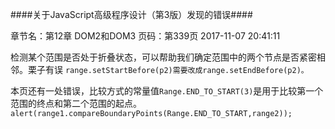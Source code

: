 ####关于JavaScript高级程序设计（第3版）发现的错误####

章节名：第12章 DOM2和DOM3
页码：第339页 2017-11-07 20:41:11

检测某个范围是否处于折叠状态，可以帮助我们确定范围中的两个节点是否紧密相邻。栗子有误
`range.setStartBefore(p2)需要改成range.setEndBefore(p2)。`

本页还有一处错误，比较方式的常量值`Range.END_TO_START(3)`是用于比较第一个范围的终点和第二个范围的起点。
`alert(range1.compareBoundaryPoints(Range.END_TO_START,range2));`